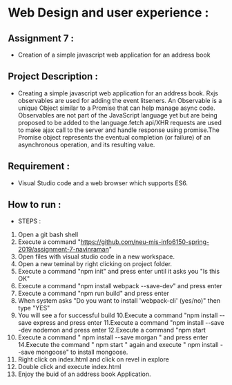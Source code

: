 # Web Design and user experience :
## Assignment 7 : 
* Creation of a simple javascript web application for an address book

## Project Description : 
* Creating a simple javascript web application for an address book. Rxjs observables are used for adding the event litseners. An Observable is a unique Object similar to a Promise that can help manage async code. Observables are not part of the JavaScript language yet but are being proposed to be added to the language.fetch api/XHR requests are used to make ajax call to the server and handle response using promise.The Promise object represents the eventual completion (or failure) of an asynchronous operation, and its resulting value. 


## Requirement :
* Visual Studio code and a web browser which supports ES6. 


## How to run :
* STEPS :
1. Open a git bash shell
2. Execute a command "https://github.com/neu-mis-info6150-spring-2019/assignment-7-navinraman"
3. Open files with visual studio code in a new workspace. 
4. Open a new teminal by right clicking on project folder.
5. Execute a command "npm init" and press enter until it asks you "Is this OK"
6. Execute a command "npm install webpack --save-dev" and press enter
7. Execute a command "npm run build" and press enter
8. When system asks "Do you want to install 'webpack-cli' (yes/no)" then type "YES"
9. You will see a for successful build
10.Execute a command "npm install --save express and press enter
11.Execute a command "npm install --save -dev nodemon and press enter
12.Execute a command "npm start 
13. Execute a command " npm install --save morgan " and press enter 
14.Execute the command " npm start " again and execute " npm install --save mongoose" to install mongoose.
15. Right click on index.html and click on revel in explore
16. Double click and execute index.html
17. Enjoy the buid of an address book Application.